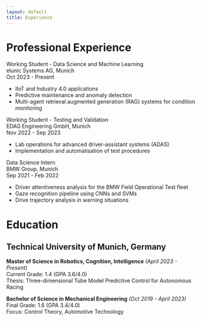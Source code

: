 ```yaml
---
layout: default
title: Experience
---
```


# Professional Experience

<div class="experience-item">
  <div class="experience-header">
    <div>
      <div class="job-title">Working Student - Data Science and Machine Learning</div>
      <div class="company">elunic Systems AG, Munich</div>
    </div>
    <div class="duration">Oct 2023 - Present</div>
  </div>
  <ul>
    <li>IIoT and Industry 4.0 applications</li>
    <li>Predictive maintenance and anomaly detection</li>
    <li>Multi-agent retrieval augmented generation (RAG) systems for condition monitoring</li>
  </ul>
</div>

<div class="experience-item">
  <div class="experience-header">
    <div>
      <div class="job-title">Working Student - Testing and Validation</div>
      <div class="company">EDAG Engineering GmbH, Munich</div>
    </div>
    <div class="duration">Nov 2022 - Sep 2023</div>
  </div>
  <ul>
    <li>Lab operations for advanced driver-assistant systems (ADAS)</li>
    <li>Implementation and automatisation of test procedures</li>
  </ul>
</div>

<div class="experience-item">
  <div class="experience-header">
    <div>
      <div class="job-title">Data Science Intern</div>
      <div class="company">BMW Group, Munich</div>
    </div>
    <div class="duration">Sep 2021 - Feb 2022</div>
  </div>
  <ul>
    <li>Driver attentiveness analysis for the BMW Field Operational Test fleet</li>
    <li>Gaze recognition pipeline using CNNs and SVMs</li>
    <li>Drive trajectory analysis in warning situations</li>
  </ul>
</div>

# Education

## Technical University of Munich, Germany

**Master of Science in Robotics, Cognition, Intelligence** *(April 2023 - Present)*  
Current Grade: 1.4 (GPA 3.6/4.0)  
Thesis: Three-dimensional Tube Model Predictive Control for Autonomous Racing

**Bachelor of Science in Mechanical Engineering** *(Oct 2019 - April 2023)*  
Final Grade: 1.6 (GPA 3.4/4.0)  
Focus: Control Theory, Automotive Technology
